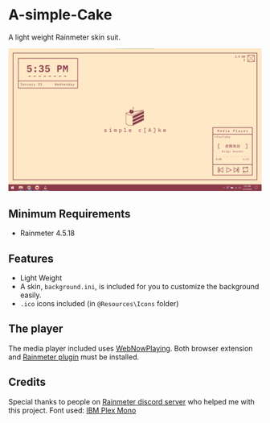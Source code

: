 # A-simple-Cake
A light weight Rainmeter skin suit.

![image](https://github.com/EverMeme1138/A-simple-Cake/blob/main/image.png)

## Minimum Requirements
- Rainmeter 4.5.18

## Features
- Light Weight
- A skin, `background.ini`, is included for you to customize the background easily.
- `.ico` icons included (in `@Resources\Icons` folder)

## The player
The media player included uses [WebNowPlaying](https://wnp.keifufu.dev/extension/getting-started). Both browser extension and [Rainmeter plugin](https://github.com/keifufu/WebNowPlaying-Rainmeter/releases/tag/2.0.7) must be installed.

## Credits
Special thanks to people on [Rainmeter discord server](https://discord.gg/rainmeter) who helped me with this project.
Font used: [IBM Plex Mono](https://fonts.google.com/specimen/IBM+Plex+Mono)
